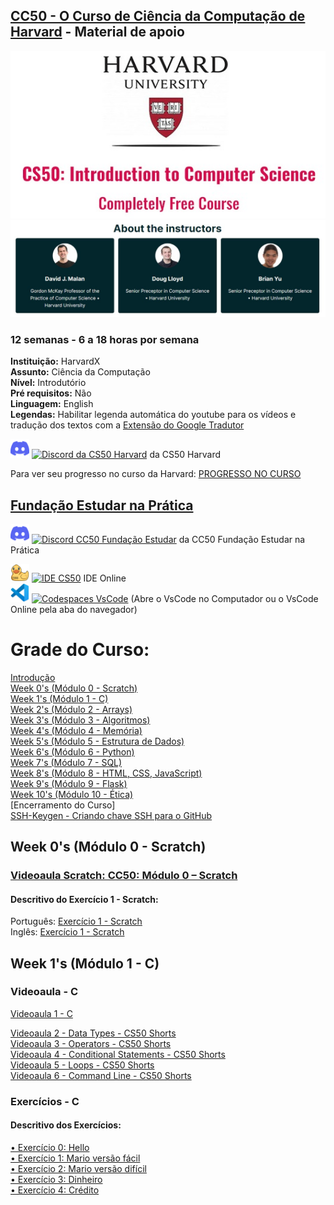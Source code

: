 ## [CC50 - O Curso de Ciência da Computação de Harvard](https://learning.edx.org/course/course-v1:HarvardX+CS50+X/home) - Material de apoio   

<p align="center">
  <img src="assets/CS50.jpg" />
  <img src="assets/instrutores.jpg" />
</p>


### 12 semanas - 6 a 18 horas por semana  
**Instituição:** HarvardX  
**Assunto:** Ciência da Computação   
**Nível:** Introdutório  
**Pré requisitos:** Não  
**Linguagem:** English  
**Legendas:** Habilitar legenda automática do youtube para os vídeos e tradução dos textos com a [Extensão do Google Tradutor](https://chrome.google.com/webstore/detail/google-translate/aapbdbdomjkkjkaonfhkkikfgjllcleb?hl=pt)
 
<p align="left">
<a href="https://discord.gg/cs50?target=_blank rel="noopener noreferrer"" title="discord"><img src="assets/discord.svg" width=30 /></a>
<a href="https://discord.gg/cs50?target=_blank rel="noopener noreferrer""><img src="https://img.shields.io/static/v1?logo=&label=&message=Discord&color=36393f&style=for-the-badge" alt="Discord da CS50 Harvard"></a> da CS50 Harvard
</p>

Para ver seu progresso no curso da Harvard:  [PROGRESSO NO CURSO](https://cs50.me/cs50x) 

## [Fundação Estudar na Prática](https://ead.napratica.org.br/)  
<p align="left">
<a href="https://discord.gg/cs50" title="discord"><img src="assets/discord.svg" width=30 /></a>
<a href="https://discord.gg/rhdVEp7u"><img src="https://img.shields.io/static/v1?logo=&label=&message=Discord&color=36393f&style=for-the-badge" alt="Discord CC50 Fundação Estudar"></a> da CC50 Fundação Estudar na Prática
</p>

<a href="https://ide.cs50.io/" title="IDE CS50"><img src="assets/idecs50.svg" width=30 /></a>
<a href="https://ide.cs50.io/"><img src="https://img.shields.io/static/v1?logo=&label=&message=IDE-CS50&color=655BE1&style=for-the-badge" alt="IDE CS50"></a> IDE Online  
<a href="https://code.cs50.io/" title="Codespace - Visual Studio Code"><img src="assets/vscode.png" width=30 /></a>
<a href="https://code.cs50.io/"><img src="https://img.shields.io/static/v1?logo=vscode&label=&message=Codespace&color=655BE1&style=for-the-badge" alt="Codespaces VsCode"></a> (Abre o VsCode no Computador ou o VsCode Online pela aba do navegador)  


# Grade do Curso:
[Introdução](introducao.md)  
[Week 0's (Módulo 0 - Scratch)](0-Scratch.md)  
[Week 1's (Módulo 1 - C)](1-C.md)    
[Week 2's (Módulo 2 - Arrays)](2-Arrays.md)  
[Week 3's (Módulo 3 - Algoritmos)](3-Algoritmos.md)  
[Week 4's (Módulo 4 - Memória)](4-Memoria.md)  
[Week 5's (Módulo 5 - Estrutura de Dados)](5-EstruturaDeDados.md)  
[Week 6's (Módulo 6 - Python)](6-Python.md)  
[Week 7's (Módulo 7 - SQL)](7-Sql.md)  
[Week 8's (Módulo 8 - HTML, CSS, JavaScript)](8-HtmlCssJs.md)  
[Week 9's (Módulo 9 - Flask)](9-Flask.md)  
[Week 10's (Módulo 10 - Ética)](10-Ética.md)  
[Encerramento do Curso]  
[SSH-Keygen - Criando chave SSH para o GitHub](ssh-keygen.md)


## Week 0's (Módulo 0 - Scratch)  
### [Videoaula Scratch: CC50: Módulo 0 – Scratch](https://www.youtube.com/watch?v=9iPsnGJ3kVE&t=55s) 

#### Descritivo do Exercício 1 - Scratch:
Português: [Exercício 1 - Scratch](0-Scratch.md)  
Inglês: [Exercício 1 - Scratch](https://cs50.harvard.edu/x/2022/psets/0/scratch/)  



## Week 1's (Módulo 1 - C)  
### Videoaula - C
[Videoaula 1 - C](https://www.youtube.com/watch?v=rCTePooJP_s&t=283s) 

[Videoaula 2 - Data Types - CS50 Shorts](https://www.youtube.com/watch?v=Fc9htmvVZ9U&t=63s)  
[Videoaula 3 - Operators - CS50 Shorts](https://www.youtube.com/watch?v=f1xZf4iJDWE&t=1s)  
[Videoaula 4 - Conditional Statements - CS50 Shorts](https://www.youtube.com/watch?v=1wsaV5nVC7g)  
[Videoaula 5 - Loops - CS50 Shorts](https://www.youtube.com/watch?v=WgX8e_O7eG8)  
[Videoaula 6 - Command Line - CS50 Shorts](https://www.youtube.com/watch?v=BnJ013X02b8)  

### Exercícios - C
#### Descritivo dos Exercícios: 
[•	Exercício 0: Hello](https://cs50.harvard.edu/x/2022/psets/1/hello/)  
[•	Exercício 1: Mario versão fácil](https://cs50.harvard.edu/x/2022/psets/1/mario/less/)  
[•	Exercício 2: Mario versão difícil](https://cs50.harvard.edu/x/2022/psets/1/mario/more/)  
[•	Exercício 3: Dinheiro](https://cs50.harvard.edu/x/2022/psets/1/cash/)  
[•	Exercício 4: Crédito](https://cs50.harvard.edu/x/2022/psets/1/credit/)  

